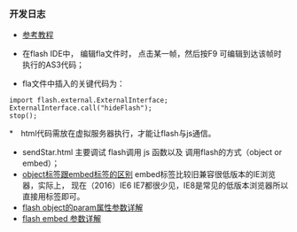 ### 开发日志

* [参考教程](http://ch-kexin.iteye.com/blog/1158691)

* 在flash IDE中， 编辑fla文件时， 点击某一帧，然后按F9 可编辑到达该帧时执行的AS3代码；
* fla文件中插入的关键代码为：
```
import flash.external.ExternalInterface;
ExternalInterface.call("hideFlash");
stop();

```

*　html代码需放在虚拟服务器执行，才能让flash与js通信。

* sendStar.html 主要调试 flash调用 js 函数以及 调用flash的方式（object or embed）；
* [object标签跟embed标签的区别](http://blog.csdn.net/zhengbo0/article/details/21087995) embed标签比较旧兼容很低版本的IE浏览器，实际上， 现在（2016）IE6 IE7都很少见，IE8是常见的低版本浏览器所以直接用<object>标签即可。
* [flash object的param属性参数详解](http://home.51.com/bizi_2000/diary/item/10048445.html)
* [flash embed 参数详解](http://blog.csdn.net/yijishashou/article/details/5495079)